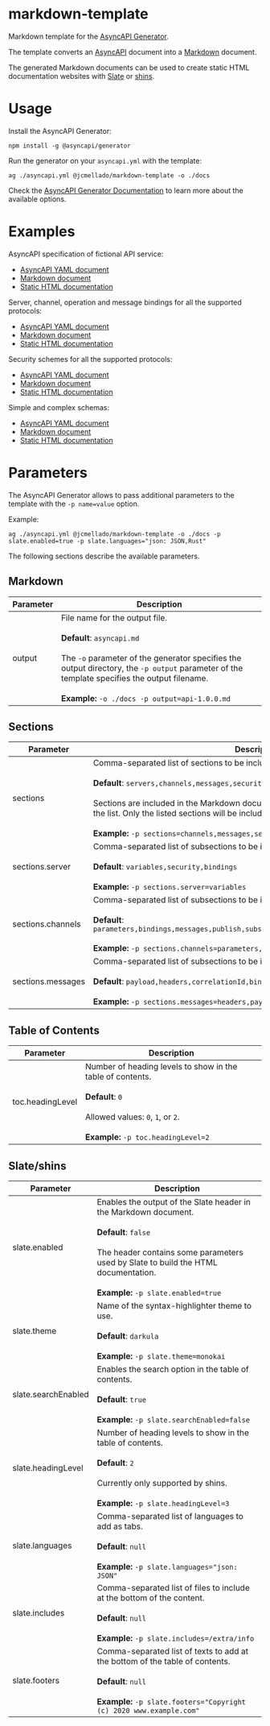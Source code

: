 # markdown-template

Markdown template for the [AsyncAPI Generator](https://github.com/asyncapi/generator).

The template converts an [AsyncAPI](https://www.asyncapi.com/) document into a [Markdown](https://en.wikipedia.org/wiki/Markdown) document.

The generated Markdown documents can be used to create static HTML documentation websites with [Slate](https://github.com/slatedocs/slate) or [shins](https://github.com/Mermade/shins).

# Usage

Install the AsyncAPI Generator:

```shell
npm install -g @asyncapi/generator
```

Run the generator on your `asyncapi.yml` with the template:

```shell
ag ./asyncapi.yml @jcmellado/markdown-template -o ./docs
```

Check the [AsyncAPI Generator Documentation](https://github.com/asyncapi/generator/blob/master/README.md) to learn more about the available options.

# Examples

AsyncAPI specification of fictional API service:
- [AsyncAPI YAML document](examples/asyncapi.yml)
- [Markdown document](examples/asyncapi.md)
- [Static HTML documentation](https://jcmellado.github.io/showcase/markdown/examples/asyncapi.html)

Server, channel, operation and message bindings for all the supported protocols:
- [AsyncAPI YAML document](examples/bindings.yml)
- [Markdown document](examples/bindings.md)
- [Static HTML documentation](https://jcmellado.github.io/showcase/markdown/examples/bindings.html)

Security schemes for all the supported protocols:
- [AsyncAPI YAML document](examples/security.yml)
- [Markdown document](examples/security.md)
- [Static HTML documentation](https://jcmellado.github.io/showcase/markdown/examples/security.html)

Simple and complex schemas:
- [AsyncAPI YAML document](examples/schema.yml)
- [Markdown document](examples/schema.md)
- [Static HTML documentation](https://jcmellado.github.io/showcase/markdown/examples/schema.html)

# Parameters

The AsyncAPI Generator allows to pass additional parameters to the template with the `-p name=value` option.

Example:

```shell
ag ./asyncapi.yml @jcmellado/markdown-template -o ./docs -p slate.enabled=true -p slate.languages="json: JSON,Rust"
```

The following sections describe the available parameters.

## Markdown

Parameter | Description
----------|------------
output | File name for the output file.<br /><br />**Default**: `asyncapi.md`<br /><br />The `-o` parameter of the generator specifies the output directory, the `-p output` parameter of the template specifies the output filename.<br /><br />**Example:** `-o ./docs -p output=api-1.0.0.md`

## Sections

Parameter | Description
----------|------------
sections | Comma-separated list of sections to be included in the Markdown document.<br /><br />**Default**: `servers,channels,messages,security,tags,license,termsOfService,contact`<br /><br />Sections are included in the Markdown document in the same order that they appear in the list. Only the listed sections will be included.<br /><br />**Example:** `-p sections=channels,messages,servers,license`
sections.server | Comma-separated list of subsections to be included in the servers section.<br /><br />**Default**: `variables,security,bindings`<br /><br />**Example:** `-p sections.server=variables`
sections.channels | Comma-separated list of subsections to be included in the channels section.<br /><br />**Default**: `parameters,bindings,messages,publish,subscribe,operation.bindings,operation.tags`<br /><br />**Example:** `-p sections.channels=parameters,subscribe,publish,messages`
sections.messages | Comma-separated list of subsections to be included in the messages section.<br /><br />**Default**: `payload,headers,correlationId,bindings,tags`<br /><br />**Example:** `-p sections.messages=headers,payload`

## Table of Contents

Parameter | Description
----------|------------
toc.headingLevel | Number of heading levels to show in the table of contents.<br /><br />**Default**: `0`<br /><br />Allowed values: `0`, `1`, or `2`.<br /><br />**Example:** `-p toc.headingLevel=2`

## Slate/shins

Parameter | Description
----------|------------
slate.enabled | Enables the output of the Slate header in the Markdown document.<br /><br />**Default**: `false`<br /><br />The header contains some parameters used by Slate to build the HTML documentation.<br /><br />**Example:** `-p slate.enabled=true`
slate.theme | Name of the syntax-highlighter theme to use.<br /><br />**Default**: `darkula`<br /><br />**Example:** `-p slate.theme=monokai`
slate.searchEnabled | Enables the search option in the table of contents.<br /><br />**Default**: `true`<br /><br />**Example:** `-p slate.searchEnabled=false`
slate.headingLevel | Number of heading levels to show in the table of contents.<br /><br />**Default**: `2`<br /><br />Currently only supported by shins.<br /><br />**Example:** `-p slate.headingLevel=3`
slate.languages | Comma-separated list of languages to add as tabs.<br /><br />**Default**: `null`<br /><br />**Example:** `-p slate.languages="json: JSON"`
slate.includes | Comma-separated list of files to include at the bottom of the content.<br /><br />**Default**: `null`<br /><br />**Example:** `-p slate.includes=/extra/info`
slate.footers | Comma-separated list of texts to add at the bottom of the table of contents.<br /><br />**Default**: `null`<br /><br />**Example:** `-p slate.footers="Copyright (c) 2020 www.example.com"`
